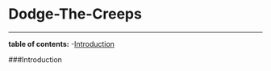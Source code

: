 # Dodge-The-Creeps
---
**table of contents:**
-[Introduction](#item-one)

<!-- headings -->
<a id ="item-one"></a>
###Introduction
